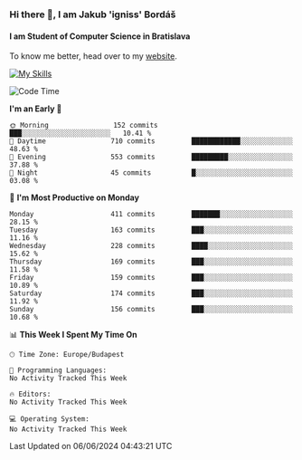 ### Hi there 👋, I am Jakub 'igniss' Bordáš

#### I am Student of Computer Science in Bratislava
To know me better, head over to my [website](https://bordas.sk).

[![My Skills](https://skillicons.dev/icons?i=js,html,css,figma,svelte,java,kotlin,python,postgresql,typescript,nest,nodejs)](https://bordas.sk)


<!--START_SECTION:waka-->
![Code Time](http://img.shields.io/badge/Code%20Time-1%2C480%20hrs%205%20mins-blue)

**I'm an Early 🐤** 

```text
🌞 Morning                152 commits         ███░░░░░░░░░░░░░░░░░░░░░░   10.41 % 
🌆 Daytime                710 commits         ████████████░░░░░░░░░░░░░   48.63 % 
🌃 Evening                553 commits         █████████░░░░░░░░░░░░░░░░   37.88 % 
🌙 Night                  45 commits          █░░░░░░░░░░░░░░░░░░░░░░░░   03.08 % 
```
📅 **I'm Most Productive on Monday** 

```text
Monday                   411 commits         ███████░░░░░░░░░░░░░░░░░░   28.15 % 
Tuesday                  163 commits         ███░░░░░░░░░░░░░░░░░░░░░░   11.16 % 
Wednesday                228 commits         ████░░░░░░░░░░░░░░░░░░░░░   15.62 % 
Thursday                 169 commits         ███░░░░░░░░░░░░░░░░░░░░░░   11.58 % 
Friday                   159 commits         ███░░░░░░░░░░░░░░░░░░░░░░   10.89 % 
Saturday                 174 commits         ███░░░░░░░░░░░░░░░░░░░░░░   11.92 % 
Sunday                   156 commits         ███░░░░░░░░░░░░░░░░░░░░░░   10.68 % 
```


📊 **This Week I Spent My Time On** 

```text
🕑︎ Time Zone: Europe/Budapest

💬 Programming Languages: 
No Activity Tracked This Week

🔥 Editors: 
No Activity Tracked This Week

💻 Operating System: 
No Activity Tracked This Week
```


 Last Updated on 06/06/2024 04:43:21 UTC
<!--END_SECTION:waka-->
